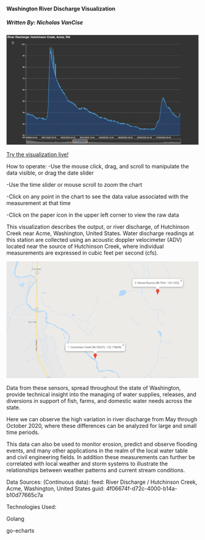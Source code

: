 #### Washington River Discharge Visualization
##### Written By: Nicholas VanCise

![](https://github.com/thenick775/terbine_visualizations/blob/master/river_discharge_wa/graphics/demo.png)

[Try the visualization live!](https://raw.githack.com/thenick775/terbine_visualizations/master/river_discharge_wa/src/line.html)

How to operate:
-Use the mouse click, drag, and scroll to manipulate the data visible, or drag the date slider

-Use the time slider or mouse scroll to zoom the chart

-Click on any point in the chart to see the data value associated with the measurement at that time

-Click on the paper icon in the upper left corner to view the raw data


This visualization describes the output, or river discharge, of Hutchinson Creek near Acme, Washington, United States.
Water discharge readings at this station are collected using an acoustic doppler velocimeter (ADV) located near the source of Hutchinson Creek,
where individual measurements are expressed in cubic feet per second (cfs).

![](https://github.com/thenick775/terbine_visualizations/blob/master/river_discharge_wa/graphics/locations.png)

Data from these sensors, spread throughout the state of Washington, provide technical insight into the managing of water supplies, releases,
and diversions in support of fish, farms, and domestic water needs across the state.

Here we can observe the high variation in river discharge from May through October 2020, where these differences can be analyzed for large
and small time periods.

This data can also be used to monitor erosion, predict and observe flooding events, and many other applications in the realm of the local
water table and civil engineering fields. In addition these measurements can further be correlated with local weather and storm systems to
illustrate the relationships between weather patterns and current stream conditions.

Data Sources:
(Continuous data): feed: River Discharge / Hutchinson Creek, Acme, Washington, United States guid: 4f06674f-d72c-4000-b14a-b10d77665c7a

Technologies Used:

Golang

go-echarts
